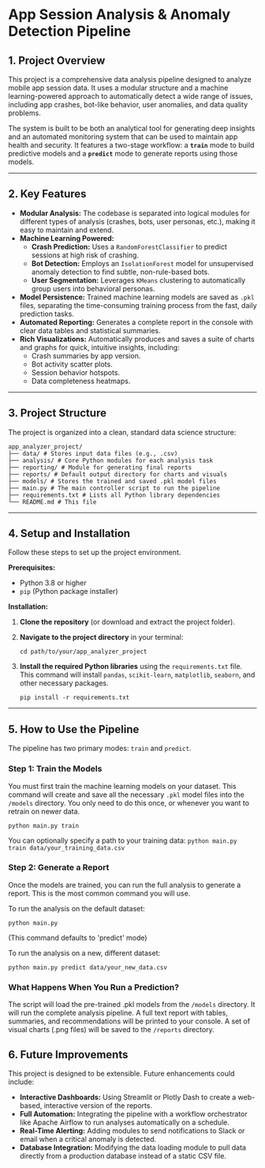 # App Session Analysis & Anomaly Detection Pipeline

## 1. Project Overview

This project is a comprehensive data analysis pipeline designed to analyze mobile app session data. It uses a modular structure and a machine learning-powered approach to automatically detect a wide range of issues, including app crashes, bot-like behavior, user anomalies, and data quality problems.

The system is built to be both an analytical tool for generating deep insights and an automated monitoring system that can be used to maintain app health and security. It features a two-stage workflow: a **`train`** mode to build predictive models and a **`predict`** mode to generate reports using those models.

---

## 2. Key Features

- **Modular Analysis:** The codebase is separated into logical modules for different types of analysis (crashes, bots, user personas, etc.), making it easy to maintain and extend.
- **Machine Learning Powered:**
  - **Crash Prediction:** Uses a `RandomForestClassifier` to predict sessions at high risk of crashing.
  - **Bot Detection:** Employs an `IsolationForest` model for unsupervised anomaly detection to find subtle, non-rule-based bots.
  - **User Segmentation:** Leverages `KMeans` clustering to automatically group users into behavioral personas.
- **Model Persistence:** Trained machine learning models are saved as `.pkl` files, separating the time-consuming training process from the fast, daily prediction tasks.
- **Automated Reporting:** Generates a complete report in the console with clear data tables and statistical summaries.
- **Rich Visualizations:** Automatically produces and saves a suite of charts and graphs for quick, intuitive insights, including:
  - Crash summaries by app version.
  - Bot activity scatter plots.
  - Session behavior hotspots.
  - Data completeness heatmaps.

---

## 3. Project Structure

The project is organized into a clean, standard data science structure:
```
app_analyzer_project/
├── data/ # Stores input data files (e.g., .csv)
├── analysis/ # Core Python modules for each analysis task
├── reporting/ # Module for generating final reports
├── reports/ # Default output directory for charts and visuals
├── models/ # Stores the trained and saved .pkl model files
├── main.py # The main controller script to run the pipeline
├── requirements.txt # Lists all Python library dependencies
└── README.md # This file
```

---

## 4. Setup and Installation

Follow these steps to set up the project environment.

**Prerequisites:**
- Python 3.8 or higher
- `pip` (Python package installer)

**Installation:**

1.  **Clone the repository** (or download and extract the project folder).

2.  **Navigate to the project directory** in your terminal:
    ```shell
    cd path/to/your/app_analyzer_project
    ```

3.  **Install the required Python libraries** using the `requirements.txt` file. This command will install `pandas`, `scikit-learn`, `matplotlib`, `seaborn`, and other necessary packages.
    ```shell
    pip install -r requirements.txt
    ```

---

## 5. How to Use the Pipeline

The pipeline has two primary modes: `train` and `predict`.

### Step 1: Train the Models

You must first train the machine learning models on your dataset. This command will create and save all the necessary `.pkl` model files into the `/models` directory. You only need to do this once, or whenever you want to retrain on newer data.

```shell
python main.py train
```
You can optionally specify a path to your training data: `python main.py train data/your_training_data.csv`

### Step 2: Generate a Report

Once the models are trained, you can run the full analysis to generate a report. This is the most common command you will use.

To run the analysis on the default dataset:
```shell
python main.py
```
(This command defaults to 'predict' mode)

To run the analysis on a new, different dataset:
```shell
python main.py predict data/your_new_data.csv
```

### What Happens When You Run a Prediction?

The script will load the pre-trained .pkl models from the `/models` directory.
It will run the complete analysis pipeline.
A full text report with tables, summaries, and recommendations will be printed to your console.
A set of visual charts (.png files) will be saved to the `/reports` directory.

## 6. Future Improvements

This project is designed to be extensible. Future enhancements could include:
- **Interactive Dashboards:** Using Streamlit or Plotly Dash to create a web-based, interactive version of the reports.
- **Full Automation:** Integrating the pipeline with a workflow orchestrator like Apache Airflow to run analyses automatically on a schedule.
- **Real-Time Alerting:** Adding modules to send notifications to Slack or email when a critical anomaly is detected.
- **Database Integration:** Modifying the data loading module to pull data directly from a production database instead of a static CSV file.
